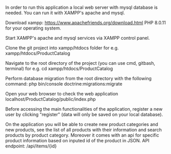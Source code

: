 In order to run this application a local web server with mysql database is needed. You can run it with XAMPP's apache and mysql.

Download xampp: https://www.apachefriends.org/download.html PHP 8.0.11 for your operating system.

Start XAMPP's apache and mysql services via XAMPP control panel.

Clone the git project into xampp/htdocs folder for e.g. xampp/htdocs/ProductCatalog

Navigate to the root directory of the project (you can use cmd, gitbash, terminal) for e.g. cd xampp/htdocs/ProductCatalog

Perform database migration from the root directory with the  following command: php bin/console doctrine:migrations:migrate

Open your web browser to check the web application localhost/ProductCatalog/public/index.php

Before accessing the main functionalities of the application, register a new user by clicking "register" (data will only be saved on your local database).

On the application you will be able to create new product categories and new products, see the list of all products with their information and search products by product category.
Moreover it comes with an api for specific product information based on inputed id of the product in JSON. API endpoint: /api/items/{id}
